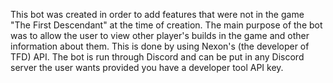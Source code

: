 This bot was created in order to add features that were not in the game "The First Descendant" at the time of creation. The main purpose of the bot was to allow the user to view other player's builds in the game and other information about them. This is done by using Nexon's (the developer of TFD) API. The bot is run through Discord and can be put in any Discord server the user wants provided you have a developer tool API key.   

